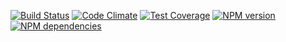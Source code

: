 [![Build Status](https://secure.travis-ci.org/benjamine/fiberglass.png)](http://travis-ci.org/benjamine/fiberglass)
[![Code Climate](https://codeclimate.com/github/benjamine/fiberglass/badges/gpa.svg)](https://codeclimate.com/github/benjamine/fiberglass)
[![Test Coverage](https://codeclimate.com/github/benjamine/fiberglass/badges/coverage.svg)](https://codeclimate.com/github/benjamine/fiberglass)
[![NPM version](https://badge.fury.io/js/fiberglass.png)](http://badge.fury.io/js/fiberglass)
[![NPM dependencies](https://david-dm.org/benjamine/fiberglass.png)](https://david-dm.org/benjamine/fiberglass)

